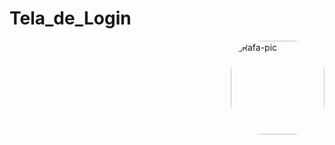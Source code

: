 # Tela_de_Login
  <img align="right" alt="Rafa-pic" height="150" style="border-radius:50px;" src="https://github.com/JVOA02/Tela_de_Login_Simples/blob/main/TELA_DE_LOGIN_1.PNG">

